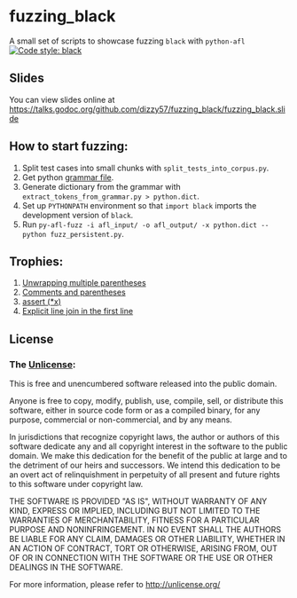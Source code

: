 # fuzzing_black

A small set of scripts to showcase fuzzing `black` with `python-afl`  
[![Code style: black](https://img.shields.io/badge/code%20style-black-000000.svg)](https://github.com/ambv/black)

## Slides

You can view slides online at https://talks.godoc.org/github.com/dizzy57/fuzzing_black/fuzzing_black.slide

## How to start fuzzing:

1. Split test cases into small chunks with `split_tests_into_corpus.py`.
2. Get python [grammar file](https://raw.githubusercontent.com/python/cpython/master/Grammar/Grammar).
2. Generate dictionary from the grammar with `extract_tokens_from_grammar.py > python.dict`.
3. Set up `PYTHONPATH` environment so that `import black` imports the development version of `black`.
4. Run `py-afl-fuzz -i afl_input/ -o afl_output/ -x python.dict -- python fuzz_persistent.py`.

## Trophies:

1. [Unwrapping multiple parentheses](https://github.com/python/black/issues/836)
2. [Comments and parentheses](https://github.com/python/black/issues/853)
3. [assert (\*x)](https://github.com/python/black/issues/921)
4. [Explicit line join in the first line](https://github.com/python/black/issues/922)

## License

### The [Unlicense](http://unlicense.org):

This is free and unencumbered software released into the public domain.

Anyone is free to copy, modify, publish, use, compile, sell, or distribute this software, either in source code form or as a compiled binary, for any purpose, commercial or non-commercial, and by any means.

In jurisdictions that recognize copyright laws, the author or authors of this software dedicate any and all copyright interest in the software to the public domain. We make this dedication for the benefit of the public at large and to the detriment of our heirs and successors. We intend this dedication to be an overt act of relinquishment in perpetuity of all present and future rights to this software under copyright law.

THE SOFTWARE IS PROVIDED "AS IS", WITHOUT WARRANTY OF ANY KIND, EXPRESS OR IMPLIED, INCLUDING BUT NOT LIMITED TO THE WARRANTIES OF MERCHANTABILITY, FITNESS FOR A PARTICULAR PURPOSE AND NONINFRINGEMENT. IN NO EVENT SHALL THE AUTHORS BE LIABLE FOR ANY CLAIM, DAMAGES OR OTHER LIABILITY, WHETHER IN AN ACTION OF CONTRACT, TORT OR OTHERWISE, ARISING FROM, OUT OF OR IN CONNECTION WITH THE SOFTWARE OR THE USE OR OTHER DEALINGS IN THE SOFTWARE.

For more information, please refer to <http://unlicense.org/>
